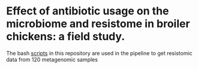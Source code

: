  # Effect of antibiotic usage on the microbiome and resistome in broiler chickens: a field study.

The bash [scripts](Pipeline) in this repository are used in the pipeline to get resistomic data from 120 metagenomic samples
